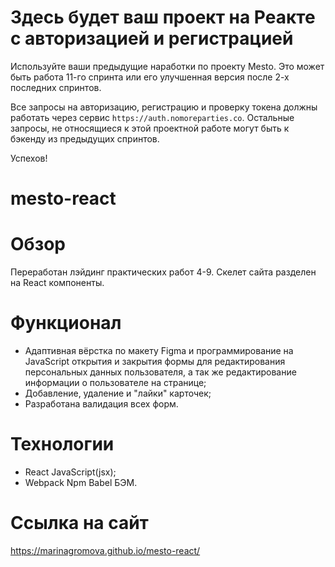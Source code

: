 # Здесь будет ваш проект на Реакте с авторизацией и регистрацией

Используйте ваши предыдущие наработки по проекту Mesto. Это может быть работа 11-го спринта или его улучшенная версия после 2-х последних спринтов. 

Все запросы на авторизацию, регистрацию и проверку токена должны работать через сервис `https://auth.nomoreparties.co`. Остальные запросы, не относящиеся к этой проектной работе могут быть к бэкенду из предыдущих спринтов.

Успехов!

# mesto-react

# Обзор
Переработан лэйдинг практических работ 4-9. Скелет сайта разделен на React компоненты.

# Функционал
- Адаптивная вёрстка по макету Figma и программирование на JavaScript открытия и закрытия формы для   редактирования персональных данных пользователя, а так же редактирование информации о пользователе на странице;
- Добавление, удаление и "лайки" карточек;
- Разработана валидация всех форм.

# Технологии
- React JavaScript(jsx);
- Webpack Npm Babel БЭМ.

# Ссылка на сайт
https://marinagromova.github.io/mesto-react/
